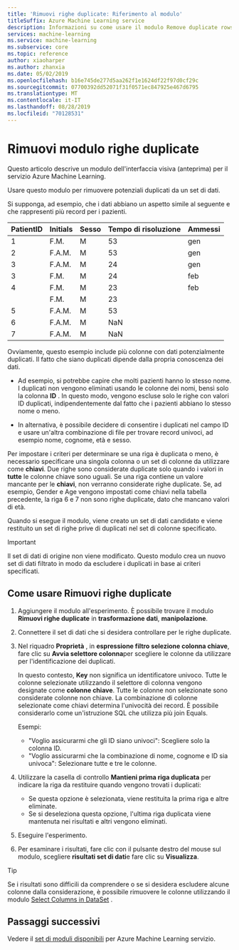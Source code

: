 ```yaml
---
title: 'Rimuovi righe duplicate: Riferimento al modulo'
titleSuffix: Azure Machine Learning service
description: Informazioni su come usare il modulo Remove duplicate rows nel servizio Azure Machine Learning per rimuovere potenziali duplicati da un set di dati.
services: machine-learning
ms.service: machine-learning
ms.subservice: core
ms.topic: reference
author: xiaoharper
ms.author: zhanxia
ms.date: 05/02/2019
ms.openlocfilehash: b16e745de277d5aa262f1e1624df22f97d0cf29c
ms.sourcegitcommit: 07700392dd52071f31f0571ec847925e467d6795
ms.translationtype: MT
ms.contentlocale: it-IT
ms.lasthandoff: 08/28/2019
ms.locfileid: "70128531"
---
```

# <a name="remove-duplicate-rows-module"></a>Rimuovi modulo righe duplicate

Questo articolo descrive un modulo dell'interfaccia visiva (anteprima) per il servizio Azure Machine Learning.

Usare questo modulo per rimuovere potenziali duplicati da un set di dati.

Si supponga, ad esempio, che i dati abbiano un aspetto simile al seguente e che rappresenti più record per i pazienti. 

| PatientID | Initials| Sesso|Tempo di risoluzione|Ammessi|
|----|----|----|----|----|
|1|F.M.| M| 53| gen|
|2| F.A.M.| M| 53| gen|
|3| F.A.M.| M| 24| gen|
|3| F.M.| M| 24| feb|
|4| F.M.| M| 23| feb|
| | F.M.| M| 23| |
|5| F.A.M.| M| 53| |
|6| F.A.M.| M| NaN| |
|7| F.A.M.| M| NaN| |

Ovviamente, questo esempio include più colonne con dati potenzialmente duplicati. Il fatto che siano duplicati dipende dalla propria conoscenza dei dati. 

+ Ad esempio, si potrebbe capire che molti pazienti hanno lo stesso nome. I duplicati non vengono eliminati usando le colonne dei nomi, bensì solo la colonna **ID** . In questo modo, vengono escluse solo le righe con valori ID duplicati, indipendentemente dal fatto che i pazienti abbiano lo stesso nome o meno.

+ In alternativa, è possibile decidere di consentire i duplicati nel campo ID e usare un'altra combinazione di file per trovare record univoci, ad esempio nome, cognome, età e sesso.  

Per impostare i criteri per determinare se una riga è duplicata o meno, è necessario specificare una singola colonna o un set di colonne da utilizzare come **chiavi**. Due righe sono considerate duplicate solo quando i valori in **tutte** le colonne chiave sono uguali. Se una riga contiene un valore mancante per le **chiavi**, non verranno considerate righe duplicate. Se, ad esempio, Gender e Age vengono impostati come chiavi nella tabella precedente, la riga 6 e 7 non sono righe duplicate, dato che mancano valori di età.

Quando si esegue il modulo, viene creato un set di dati candidato e viene restituito un set di righe prive di duplicati nel set di colonne specificato.

> [!IMPORTANT]
> Il set di dati di origine non viene modificato. Questo modulo crea un nuovo set di dati filtrato in modo da escludere i duplicati in base ai criteri specificati.

## <a name="how-to-use-remove-duplicate-rows"></a>Come usare Rimuovi righe duplicate

1. Aggiungere il modulo all'esperimento. È possibile trovare il modulo **Rimuovi righe duplicate** in **trasformazione dati**, **manipolazione**.  

2. Connettere il set di dati che si desidera controllare per le righe duplicate.

3. Nel riquadro **Proprietà** , in **espressione filtro selezione colonna chiave**, fare clic su **Avvia selettore colonna**per scegliere le colonne da utilizzare per l'identificazione dei duplicati.

    In questo contesto, **Key** non significa un identificatore univoco. Tutte le colonne selezionate utilizzando il selettore di colonna vengono designate come **colonne chiave**. Tutte le colonne non selezionate sono considerate colonne non chiave. La combinazione di colonne selezionate come chiavi determina l'univocità dei record. È possibile considerarlo come un'istruzione SQL che utilizza più join Equals.

    Esempi:

    + "Voglio assicurarmi che gli ID siano univoci": Scegliere solo la colonna ID.
    + "Voglio assicurarmi che la combinazione di nome, cognome e ID sia univoca": Selezionare tutte e tre le colonne.

4. Utilizzare la casella di controllo **Mantieni prima riga duplicata** per indicare la riga da restituire quando vengono trovati i duplicati:

    + Se questa opzione è selezionata, viene restituita la prima riga e altre eliminate. 
    + Se si deseleziona questa opzione, l'ultima riga duplicata viene mantenuta nei risultati e altri vengono eliminati. 

5. Eseguire l'esperimento.

6. Per esaminare i risultati, fare clic con il pulsante destro del mouse sul modulo, scegliere **risultati set di dati**e fare clic su **Visualizza**. 

> [!TIP]
> Se i risultati sono difficili da comprendere o se si desidera escludere alcune colonne dalla considerazione, è possibile rimuovere le colonne utilizzando il modulo [Select Columns in DataSet](./select-columns-in-dataset.md) .

## <a name="next-steps"></a>Passaggi successivi

Vedere il [set di moduli disponibili](module-reference.md) per Azure Machine Learning servizio. 